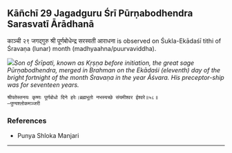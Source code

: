 ## Kāñchī 29 Jagadguru Śrī Pūrṇabodhendra Sarasvatī Ārādhanā
काञ्ची २९ जगद्गुरु श्री पूर्णबोधेन्द्र सरस्वती आराधना is observed on Śukla-Ekādaśī tithi of Śravaṇa (lunar) month (madhyaahna/puurvaviddha).

_![](https://github.com/sanskrit-coders/jyotisha/blob/master/jyotisha/panchangam/temporal/festival/images/kanchi-jagadgurus/jagadguru-29.jpg)Son of Śrīpati, known as Kṛṣṇa before initiation, the great sage Pūrṇabodhendra, merged in Brahman on the Ekādaśi (eleventh) day of the bright fortnight of the month Śravaṇa in the year Ăśvara. His preceptor-ship was for seventeen years._

```
श्रीपतेस्तनयः कृष्णः पूर्णबोधो दिने हरेः।ब्रह्मभूतो नभस्यच्छे संयमीश्वर ईश्वरे॥५८॥
—पुण्यश्लोकमञ्जरी
```
### References
* Punya Shloka Manjari


---
